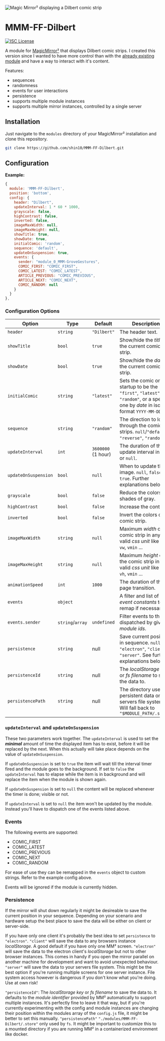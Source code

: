 ![Magic Mirror² displaying a Dilbert comic strip](screenshot.png)

# MMM-FF-Dilbert

[![ISC License](https://img.shields.io/badge/license-ISC-blue.svg)](https://choosealicense.com/licenses/isc)

A module for [MagicMirror²](https://github.com/MichMich/MagicMirror) that displays Dilbert comic strips.
I created this version since I wanted to have more control than with the [already existing module](https://github.com/andrecarlucci/MMM-DailyDilbert) and have a way to interact with it's content.

Features:

- sequences
- randomness
- events for user interactions
- persistence
- supports multiple module instances
- supports multiple mirror instances, controlled by a single server

## Installation

Just navigate to the `modules` directory of your MagicMirror² installation and clone this repository.

```sh
git clone https://github.com/shin10/MMM-FF-Dilbert.git
```

## Configuration

**Example:**

```js
{
  module: 'MMM-FF-Dilbert',
  position: 'bottom',
  config: {
    header: "Dilbert",
    updateInterval: 1 * 60 * 1000,
    grayscale: false,
    highContrast: false,
    inverted: false,
    imageMaxWidth: null,
    imageMaxHeight: null,
    showTitle: true,
    showDate: true,
    initialComic: 'random',
    sequence: 'default',
    updateOnSuspension: true,
    events: {
      sender: "module_0_MMM-GroveGestures",
      COMIC_FIRST: "COMIC_FIRST",
      COMIC_LATEST: "COMIC_LATEST",
      ARTICLE_PREVIOUS: "COMIC_PREVIOUS",
      ARTICLE_NEXT: "COMIC_NEXT",
      COMIC_RANDOM: null
    }
  }
},
```

### Configuration Options

| **Option**           | **Type**         | **Default**        | **Description**                                                                                                                |
| -------------------- | ---------------- | ------------------ | ------------------------------------------------------------------------------------------------------------------------------ |
| `header`             | `string`         | `"Dilbert"`        | The header text.                                                                                                               |
| `showTitle`          | `bool`           | `true`             | Show/hide the _title_ of the current comic strip.                                                                              |
| `showDate`           | `bool`           | `true`             | Show/hide the _date_ of the current comic strip.                                                                               |
| `initialComic`       | `string`         | `"latest"`         | Sets the comic on startup to be the `"first"`, `"latest"`, `"random"`, or a specific one by _date_ in iso-format `YYYY-MM-DD`. |
| `sequence`           | `string`         | `"random"`         | The direction to loop through the comic strips. `null`/`"default"`, `"reverse"`, `"random"`.                                   |
| `updateInterval`     | `int`            | `3600000` (1 hour) | The duration of the update interval in ms or `null`.                                                                           |
| `updateOnSuspension` | `bool`           | `null`             | When to update the image. `null`, `false` or `true`. Further explanations below.                                               |
| `grayscale`          | `bool`           | `false`            | Reduce the colors to shades of gray.                                                                                           |
| `highContrast`       | `bool`           | `false`            | Increase the contrast.                                                                                                         |
| `inverted`           | `bool`           | `false`            | Invert the colors of the comic strip.                                                                                          |
| `imageMaxWidth`      | `string`         | `null`             | Maximum _width_ of the comic strip in any valid _css unit_ like `px`, `%`, `vw`, `vmin` ...                                    |
| `imageMaxHeight`     | `string`         | `null`             | Maximum _height_ of the comic strip in any valid _css unit_ like `px`, `%`, `vh`, `vmin` ...                                   |
| `animationSpeed`     | `int`            | `1000`             | The duration of the page transition.                                                                                           |
| `events`             | `object`         |                    | A filter and list of _event constants_ to remap if necessary.                                                                  |
| `events.sender`      | `string`/`array` | `undefined`        | Filter events to those dispatched by given _module ids_.                                                                       |
| `persistence`        | `string`         | null               | Save current position in sequence. `null`, `"electron"`, `"client"`, `"server"`. See further explanations below.               |
| `persistenceId`      | `string`         | null               | The _localStorage key_ or _fs filename_ to save the data to.                                                                   |
| `persistencePath`    | `string`         | null               | The directory used for persistent data on the servers file system. Will fall back to `"$MODULE_PATH/.store"`                   |

### `updateInterval` and `updateOnSuspension`

These two parameters work together. The `updateInterval` is used to set the **_minimal_** amount of time the displayed item has to exist, before it will be replaced by the next. When this actually will take place depends on the value of `updateOnSuspension`.

If `updateOnSuspension` is set to `true` the item will wait till the interval timer fired and the module goes to the background. If set to `false` the `updateInterval` has to elapse while the item is in background and will replace the item when the module is shown again.

If `updateOnSuspension` is set to `null` the content will be replaced whenever the timer is done; visible or not.

If `updateInterval` is set to `null` the item won't be updated by the module. Instead you'll have to dispatch one of the events listed above.

### Events

The following events are supported:

- COMIC_FIRST
- COMIC_LATEST
- COMIC_PREVIOUS
- COMIC_NEXT
- COMIC_RANDOM

For ease of use they can be remapped in the `events` object to custom strings. Refer to the example config above.

Events will be ignored if the module is currently hidden.

### Persistence

If the mirror will shut down regularly it might be desireable to save the current position in your sequence. Depending on your scenario and hardware setup the best place to save the data will be either on client or server-side.

If you have only one client it's probably the best idea to set `persistence` to `"electron"`.
`"client"` will save the data to any browsers instance _localStorage_. A good default if you have only one MM² screen.
`"electron"` will save the data to the electron client's _localStorage_ but not to other browser instances. This comes in handy if you open the mirror parallel on another machine for development and want to avoid unexpected behaviour.
`"server"` will save the data to your servers file system. This might be the best option if you're running multiple screens for one server instance. File system access however is dangerous if you don't know what you're doing. Use at own risk!

`"persistenceId"`: The _localStorage key_ or _fs filename_ to save the data to. It defaults to the _module identifier_ provided by MM² automatically to support multiple instances. It's perfectly fine to leave it that way, but if you're currently experimenting with the config and module instances are changing their position within the modules array of the `config.js` file, it might be better to set this manually.
`"persistencePath"` `"./modules/MMM-FF-Dilbert/.store"` only used by `fs`. It might be important to customize this to a mounted directory if you are running MM² in a containerized environment like docker.
